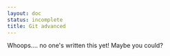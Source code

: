 ```yaml
---
layout: doc
status: incomplete
title: Git advanced
---
```


Whoops.... no one's written this yet! Maybe you could?
